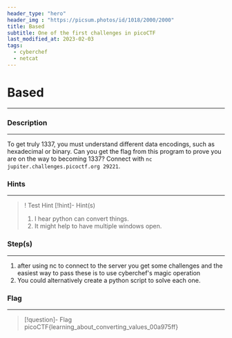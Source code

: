 ```yaml
---
header_type: "hero"
header_img : "https://picsum.photos/id/1018/2000/2000"
title: Based
subtitle: One of the first challenges in picoCTF
last_modified_at: 2023-02-03
tags:
  - cyberchef
  - netcat
---
```

# Based
---
### Description
---
To get truly 1337, you must understand different data encodings, such as hexadecimal or binary. Can you get the flag from this program to prove you are on the way to becoming 1337? Connect with `nc jupiter.challenges.picoctf.org 29221`.
### Hints
---
>! Test Hint
> [!hint]- Hint(s)
> 1.  I hear python can convert things.
> 2. It might help to have multiple windows open.

### Step(s)
---
1. after using nc to connect to the server you get some challenges and the easiest way to pass these is to use cyberchef's magic operation
2. You could alternatively create a python script to solve each one.
### Flag
---
> [!question]- Flag
> picoCTF{learning_about_converting_values_00a975ff}







